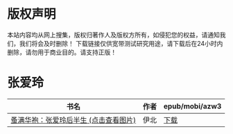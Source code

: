 # 版权声明

本站内容均从网上搜集，版权归著作人及版权方所有，如侵犯您的权益，请通知我们，我们将会及时删除！ 下载链接仅供宽带测试研究用途，请下载后在24小时内删除，请勿用于商业目的。请支持正版！

# 张爱玲

| 书名 | 作者 | epub/mobi/azw3 |
| --- | --- | --- |
| [蚤满华袍：张爱玲后半生 (点击查看图片)](https://www.dushupai.com/attachment/2024/06/04/7e6b4af0ddcfc686.jpg) | 伊北 | [下载](https://url89.ctfile.com/f/31084289-1357020742-af9458?p=8866) |
